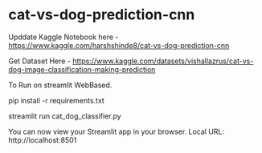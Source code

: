 # cat-vs-dog-prediction-cnn

Upddate Kaggle Notebook here - https://www.kaggle.com/harshshinde8/cat-vs-dog-prediction-cnn

Get Dataset Here - https://www.kaggle.com/datasets/vishallazrus/cat-vs-dog-image-classification-making-prediction

To Run on streamlit WebBased.

pip install -r requirements.txt

streamlit run cat_dog_classifier.py

You can now view your Streamlit app in your browser.
Local URL: http://localhost:8501

